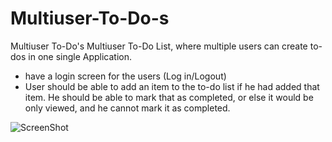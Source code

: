 # Multiuser-To-Do-s
Multiuser To-Do's
Multiuser To-Do List, where multiple users can create to-dos in one single Application.
- have a login screen for the users (Log in/Logout)
- User should be able to add an item to the to-do list if he had added that item. He should be able to mark that as completed,
  or else it would be only viewed, and he cannot mark it as completed. 


![ScreenShot](https://github.com/VidyasagarTure/Multiuser-To-Do-s/blob/master/Todo_Screenshot.gif)
